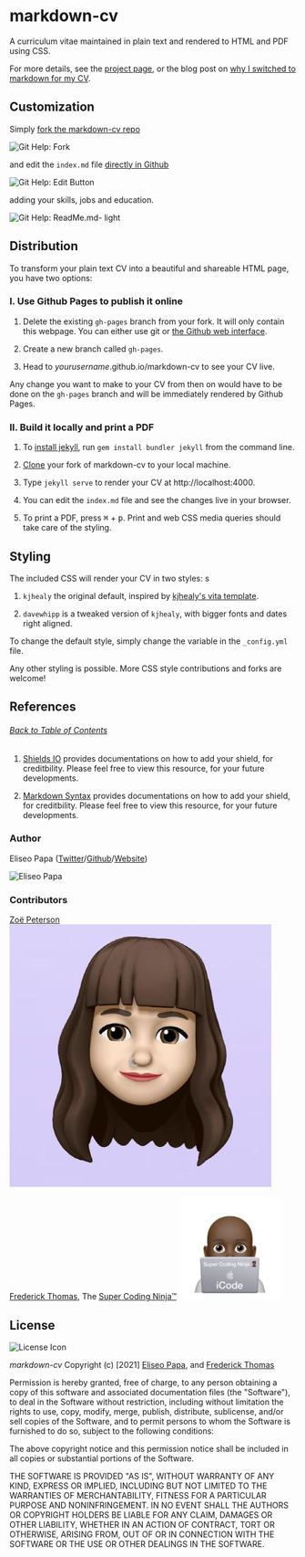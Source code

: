 # markdown-cv

A curriculum vitae maintained in plain text and rendered to HTML and PDF using CSS.

For more details, see the [project page](http://elipapa.github.io/markdown-cv), or the blog post on [why I switched to markdown for my CV](http://elipapa.github.io/blog/why-i-switched-to-markdown-for-my-cv.html).


## Customization

Simply [fork the markdown-cv repo](https://github.com/elipapa/markdown-cv)

![Git Help: Fork](https://help.github.com/assets/images/help/repository/fork_button.jpg)

and edit the `index.md` file [directly in Github](https://help.github.com/articles/editing-files-in-your-repository/)

![Git Help: Edit Button](https://help.github.com/assets/images/help/repository/edit-file-edit-button.png)

adding your skills, jobs and education.

![Git Help: ReadMe.md- light](https://help.github.com/assets/images/help/repository/edit-readme-light.png)


## Distribution

To transform your plain text CV into a beautiful and shareable HTML page, you have two options:

### I. Use Github Pages to publish it online

1. Delete the existing `gh-pages` branch from your fork. It will only contain this webpage. You can either use git or [the Github web interface](https://help.github.com/articles/creating-and-deleting-branches-within-your-repository/#deleting-a-branch).

2. Create a new branch called `gh-pages`.

3. Head to *yourusername*.github.io/markdown-cv to see your CV live.

Any change you want to make to your CV from then on would have to be done on the `gh-pages` branch and will be immediately rendered by Github Pages.

### II. Build it locally and print a PDF

1. To [install jekyll](https://jekyllrb.com/docs/installation/), run `gem install bundler jekyll` from the command line.

2. [Clone](https://help.github.com/en/articles/cloning-a-repository) your fork of markdown-cv to your local machine.

3. Type `jekyll serve` to render your CV at http://localhost:4000.

4. You can edit the `index.md` file and see the changes live in your browser.

5. To print a PDF, press <kbd>⌘</kbd> + <kbd>p</kbd>. Print and web CSS media queries should take care of the styling.


## Styling

The included CSS will render your CV in two styles:
s
1. `kjhealy` the original default, inspired by [kjhealy's vita
template](https://github.com/kjhealy/kjh-vita).

2. `davewhipp` is a tweaked version of `kjhealy`, with bigger fonts and dates
  right aligned.

To change the default style, simply change the variable in the
`_config.yml` file.

Any other styling is possible. More CSS style contributions and forks are welcome!


## References
###### [Back to Table of Contents](#Table-of-Contents)
1.  [Shields IO](https://shields.io/) provides documentations on how to add your shield, for creditbility.  Please feel free to view this resource, for your future developments.

2.  [Markdown Syntax](https://www.markdownguide.org/basic-syntax/) provides documentations on how to add your shield, for creditbility.  Please feel free to view this resource, for your future developments. 

### Author

Eliseo Papa ([Twitter](http://twitter.com/elipapa)/[Github](http://github.com/elipapa)/[Website](https://elipapa.github.io))

![Eliseo Papa](https://s.gravatar.com/avatar/eae1f0c01afda2bed9ce9cb88f6873f6?s=100)

### Contributors

[Zoë Peterson](https://github.com/zpeterson)
![Zoë Peterson](media/Zoe.jpeg)

[Frederick Thomas](https://www.linkedin.com/in/discoverfrederickthomas/), The [Super Coding Ninja™](https://github.com/supercodingninja)
![Super Coding Ninja](media/apple-touch-icon.png)

## License
![License Icon](https://img.shields.io/badge/License-MIT-informational.svg)

*markdown-cv* Copyright (c) [2021] [Eliseo Papa](https://github.com/elipapa), and [Frederick Thomas](https://github.com/supercodingninja)

Permission is hereby granted, free of charge, to any person obtaining a copy of this software and associated documentation files (the "Software"), to deal in the Software without restriction, including without limitation the rights to use, copy, modify, merge, publish, distribute, sublicense, and/or sell copies of the Software, and to permit persons to whom the Software is furnished to do so, subject to the following conditions:

The above copyright notice and this permission notice shall be included in all copies or substantial portions of the Software.

THE SOFTWARE IS PROVIDED "AS IS", WITHOUT WARRANTY OF ANY KIND, EXPRESS OR IMPLIED, INCLUDING BUT NOT LIMITED TO THE WARRANTIES OF MERCHANTABILITY, FITNESS FOR A PARTICULAR PURPOSE AND NONINFRINGEMENT. IN NO EVENT SHALL THE AUTHORS OR COPYRIGHT HOLDERS BE LIABLE FOR ANY CLAIM, DAMAGES OR OTHER LIABILITY, WHETHER IN AN ACTION OF CONTRACT, TORT OR OTHERWISE, ARISING FROM, OUT OF OR IN CONNECTION WITH THE SOFTWARE OR THE USE OR OTHER DEALINGS IN THE SOFTWARE.